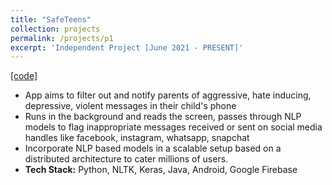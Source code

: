 ```yaml
---
title: "SafeTeens"
collection: projects
permalink: /projects/p1
excerpt: 'Independent Project [June 2021 - PRESENT]'
---
```


[[code]](https://github.com/Raghav1606/SafeTeens)

* App aims to filter out and notify parents of aggressive, hate inducing, depressive, violent messages in their child's phone
* Runs in the background and reads the screen, passes through NLP models to flag inappropriate messages received or sent on social media handles like facebook, instagram, whatsapp, snapchat
* Incorporate NLP based models in a scalable setup based on a distributed architecture to cater millions of users.
* <b>Tech Stack:</b> Python, NLTK, Keras, Java, Android, Google Firebase 